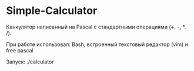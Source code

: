 # Simple-Calculator

Канкулятор написанный на Pascal с стандартными операциями (+, -, *. /).

При работе использовал: Bash, встроенный текстовый редактор (vim) и free pascal

Запуск: ./calculator
